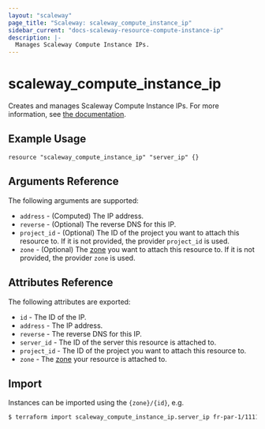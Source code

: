 ```yaml
---
layout: "scaleway"
page_title: "Scaleway: scaleway_compute_instance_ip"
sidebar_current: "docs-scaleway-resource-compute-instance-ip"
description: |-
  Manages Scaleway Compute Instance IPs.
---
```


# scaleway_compute_instance_ip

Creates and manages Scaleway Compute Instance IPs. For more information, see [the documentation](https://developers.scaleway.com/en/products/instance/api/#ips-268151).

## Example Usage

```hcl
resource "scaleway_compute_instance_ip" "server_ip" {}
```

## Arguments Reference

The following arguments are supported:

- `address` - (Computed) The IP address.
- `reverse` - (Optional) The reverse DNS for this IP.
- `project_id` - (Optional) The ID of the project you want to attach this resource to. If it is not provided, the provider `project_id` is used.
- `zone` - (Optional) The [zone](https://developers.scaleway.com/en/quickstart/#zone-definition) you want to attach this resource to. If it is not provided, the provider `zone` is used.

## Attributes Reference

The following attributes are exported:

- `id` - The ID of the IP.
- `address` - The IP address.
- `reverse` - The reverse DNS for this IP.
- `server_id` - The ID of the server this resource is attached to.
- `project_id` - The ID of the project you want to attach this resource to.
- `zone` - The [zone](https://developers.scaleway.com/en/quickstart/#zone-definition) your resource is attached to.


## Import

Instances can be imported using the `{zone}/{id}`, e.g.

```bash
$ terraform import scaleway_compute_instance_ip.server_ip fr-par-1/11111111-1111-1111-1111-111111111111
```
